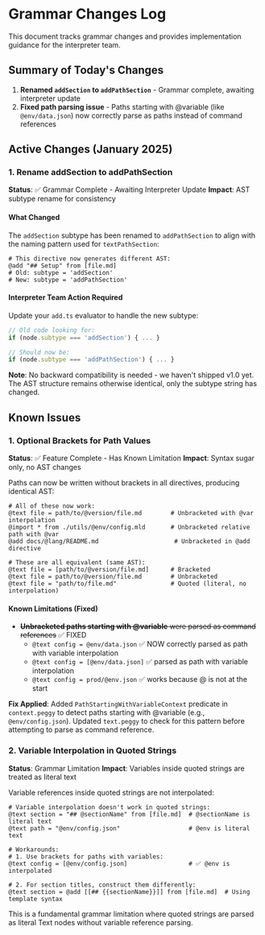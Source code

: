 # Grammar Changes Log

This document tracks grammar changes and provides implementation guidance for the interpreter team.

## Summary of Today's Changes

1. **Renamed `addSection` to `addPathSection`** - Grammar complete, awaiting interpreter update
2. **Fixed path parsing issue** - Paths starting with @variable (like `@env/data.json`) now correctly parse as paths instead of command references

## Active Changes (January 2025)

### 1. Rename addSection to addPathSection
**Status**: ✅ Grammar Complete - Awaiting Interpreter Update
**Impact**: AST subtype rename for consistency

#### What Changed
The `addSection` subtype has been renamed to `addPathSection` to align with the naming pattern used for `textPathSection`:

```meld
# This directive now generates different AST:
@add "## Setup" from [file.md]
# Old: subtype = 'addSection'
# New: subtype = 'addPathSection'
```

#### Interpreter Team Action Required
Update your `add.ts` evaluator to handle the new subtype:

```typescript
// Old code looking for:
if (node.subtype === 'addSection') { ... }

// Should now be:
if (node.subtype === 'addPathSection') { ... }
```

**Note**: No backward compatibility is needed - we haven't shipped v1.0 yet. The AST structure remains otherwise identical, only the subtype string has changed.

## Known Issues

### 1. Optional Brackets for Path Values
**Status**: ✅ Feature Complete - Has Known Limitation
**Impact**: Syntax sugar only, no AST changes

Paths can now be written without brackets in all directives, producing identical AST:

```meld
# All of these now work:
@text file = path/to/@version/file.md        # Unbracketed with @var interpolation
@import * from ./utils/@env/config.mld       # Unbracketed relative path with @var
@add docs/@lang/README.md                     # Unbracketed in @add directive

# These are all equivalent (same AST):
@text file = [path/to/@version/file.md]      # Bracketed
@text file = path/to/@version/file.md        # Unbracketed
@text file = "path/to/file.md"               # Quoted (literal, no interpolation)
```

#### Known Limitations (Fixed)
- ~~**Unbracketed paths starting with @variable** were parsed as command references~~ ✅ FIXED
  - `@text config = @env/data.json` ✅ NOW correctly parsed as path with variable interpolation
  - `@text config = [@env/data.json]` ✅ parsed as path with variable interpolation
  - `@text config = prod/@env.json` ✅ works because @ is not at the start

**Fix Applied**: Added `PathStartingWithVariableContext` predicate in `context.peggy` to detect paths starting with @variable (e.g., `@env/config.json`). Updated `text.peggy` to check for this pattern before attempting to parse as command reference.

### 2. Variable Interpolation in Quoted Strings
**Status**: Grammar Limitation
**Impact**: Variables inside quoted strings are treated as literal text

Variable references inside quoted strings are not interpolated:

```meld
# Variable interpolation doesn't work in quoted strings:
@text section = "## @sectionName" from [file.md]  # @sectionName is literal text
@text path = "@env/config.json"                   # @env is literal text

# Workarounds:
# 1. Use brackets for paths with variables:
@text config = [@env/config.json]                 # ✅ @env is interpolated

# 2. For section titles, construct them differently:
@text section = @add [[## {{sectionName}}]] from [file.md]  # Using template syntax
```

This is a fundamental grammar limitation where quoted strings are parsed as literal Text nodes without variable reference parsing.